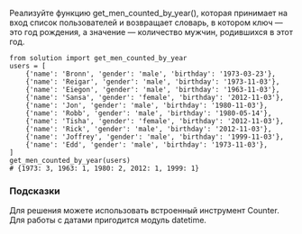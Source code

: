 Реализуйте функцию get_men_counted_by_year(), которая принимает на вход список пользователей и возвращает словарь, в котором ключ — это год рождения, а значение — количество мужчин, родившихся в этот год.
```
from solution import get_men_counted_by_year
users = [
    {'name': 'Bronn', 'gender': 'male', 'birthday': '1973-03-23'},
    {'name': 'Reigar', 'gender': 'male', 'birthday': '1973-11-03'},
    {'name': 'Eiegon', 'gender': 'male', 'birthday': '1963-11-03'},
    {'name': 'Sansa', 'gender': 'female', 'birthday': '2012-11-03'},
    {'name': 'Jon', 'gender': 'male', 'birthday': '1980-11-03'},
    {'name': 'Robb', 'gender': 'male', 'birthday': '1980-05-14'},
    {'name': 'Tisha', 'gender': 'female', 'birthday': '2012-11-03'},
    {'name': 'Rick', 'gender': 'male', 'birthday': '2012-11-03'},
    {'name': 'Joffrey', 'gender': 'male', 'birthday': '1999-11-03'},
    {'name': 'Edd', 'gender': 'male', 'birthday': '1973-11-03'},
]
get_men_counted_by_year(users)
# {1973: 3, 1963: 1, 1980: 2, 2012: 1, 1999: 1}
```
### Подсказки
Для решения можете использовать встроенный инструмент Counter.
Для работы с датами пригодится модуль datetime.